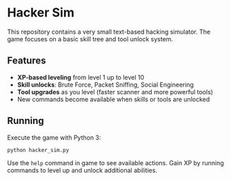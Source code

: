 # Hacker Sim

This repository contains a very small text-based hacking simulator.
The game focuses on a basic skill tree and tool unlock system.

## Features

- **XP-based leveling** from level 1 up to level 10
- **Skill unlocks**: Brute Force, Packet Sniffing, Social Engineering
- **Tool upgrades** as you level (faster scanner and more powerful tools)
- New commands become available when skills or tools are unlocked

## Running

Execute the game with Python 3:

```bash
python hacker_sim.py
```

Use the `help` command in game to see available actions. Gain XP by
running commands to level up and unlock additional abilities.
